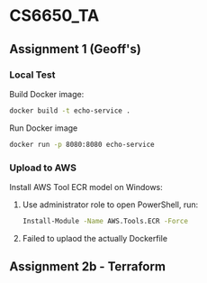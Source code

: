 # CS6650_TA

## Assignment 1 (Geoff's)
### Local Test
Build Docker image:

```sh
docker build -t echo-service .
```

Run Docker image
```sh
docker run -p 8080:8080 echo-service
```

### Upload to AWS
Install AWS Tool ECR model on Windows:
1. Use administrator role to open PowerShell, run:
    ```sh
    Install-Module -Name AWS.Tools.ECR -Force
    ```
2. Failed to uplaod the actually Dockerfile
   
## Assignment 2b - Terraform